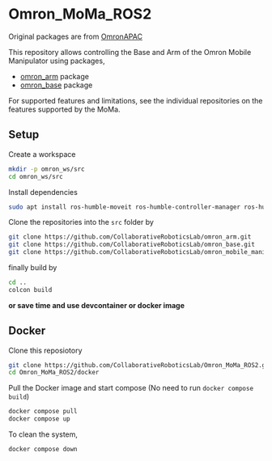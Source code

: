 # Omron_MoMa_ROS2

Original packages are from [OmronAPAC](https://github.com/OmronAPAC) 

This repository allows controlling the Base and Arm of the Omron Mobile Manipulator using packages,

- [omron_arm](https://github.com/CollaborativeRoboticsLab/omron_arm) package 
- [omron_base](https://github.com/CollaborativeRoboticsLab/omron_base) package

For supported features and limitations, see the individual repositories on the features supported by the MoMa.

## Setup

Create a workspace

```sh
mkdir -p omron_ws/src
cd omron_ws/src
```

Install dependencies
```sh
sudo apt install ros-humble-moveit ros-humble-controller-manager ros-humble-joint-trajectory-controller ros-humble-joint-state-broadcaster ros-humble-rmw-cyclonedds-cpp ros-humble-joint-state-publisher ros-humble-joint-state-publisher-gui ros-humble-vision-opencv ros-humble-navigation2 ros-humble-nav2-bringup ros-humble-slam-toolbox
```

Clone the repositories into the `src` folder by

```sh
git clone https://github.com/CollaborativeRoboticsLab/omron_arm.git
git clone https://github.com/CollaborativeRoboticsLab/omron_base.git
git clone https://github.com/CollaborativeRoboticsLab/omron_mobile_manipulator.git
```

finally build by

```sh
cd ..
colcon build
```

**or save time and use devcontainer or docker image** 

## Docker

Clone this reposiotory

```bash
git clone https://github.com/CollaborativeRoboticsLab/Omron_MoMa_ROS2.git 
cd Omron_MoMa_ROS2/docker
```

Pull the Docker image and start compose (No need to run `docker compose build`)
```bash
docker compose pull
docker compose up
```

To clean the system,
```bash
docker compose down
```


